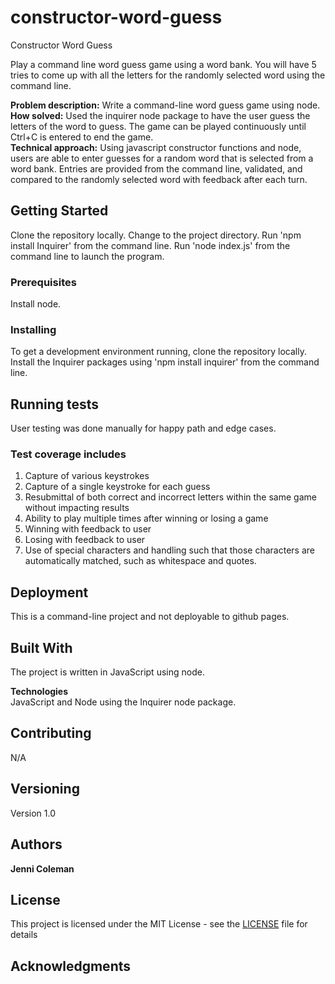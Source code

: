 # constructor-word-guess
Constructor Word Guess

Play a command line word guess game using a word bank.  You will have 5 tries to come up with all the letters for the randomly selected word using the command line.

**Problem description:** Write a command-line word guess game using node.\
**How solved:** Used the inquirer node package to have the user guess the letters of the word to guess.  The game can be played continuously until Ctrl+C is entered to end the game.\
**Technical approach:** Using javascript constructor functions and node, users are able to enter guesses for a random word that is selected from a word bank.  Entries are provided from the command line, validated, and compared to the randomly selected word with feedback after each turn.

## Getting Started

Clone the repository locally.
Change to the project directory.
Run 'npm install Inquirer' from the command line.
Run 'node index.js' from the command line to launch the program.

### Prerequisites

Install node.

### Installing

To get a development environment running, clone the repository locally.
Install the Inquirer packages using 'npm install inquirer' from the command line.

## Running tests

User testing was done manually for happy path and edge cases.

### Test coverage includes

1. Capture of various keystrokes
2. Capture of a single keystroke for each guess
3. Resubmittal of both correct and incorrect letters within the same game without impacting results
4. Ability to play multiple times after winning or losing a game
5. Winning with feedback to user
6. Losing with feedback to user
7. Use of special characters and handling such that those characters are automatically matched, such as whitespace and quotes.

## Deployment

This is a command-line project and not deployable to github pages.

## Built With

The project is written in JavaScript using node.

**Technologies**\
JavaScript and Node using the Inquirer node package.

## Contributing

N/A

## Versioning

Version 1.0

## Authors

**Jenni Coleman** 

## License

This project is licensed under the MIT License - see the [LICENSE](LICENSE) file for details

## Acknowledgments

